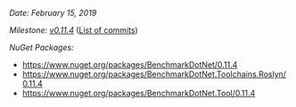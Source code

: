 _Date: February 15, 2019_

_Milestone: [v0.11.4](https://github.com/PerfDotNet/BenchmarkDotNet/issues?q=milestone%3Av0.11.4)_
([List of commits](https://github.com/dotnet/BenchmarkDotNet/compare/v0.11.3...v0.11.4))

_NuGet Packages:_
* https://www.nuget.org/packages/BenchmarkDotNet/0.11.4
* https://www.nuget.org/packages/BenchmarkDotNet.Toolchains.Roslyn/0.11.4
* https://www.nuget.org/packages/BenchmarkDotNet.Tool/0.11.4